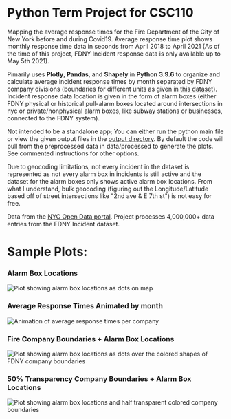 # Python Term Project for CSC110

Mapping the average response times for the Fire Department of the City of New York before and during Covid19. Average response time plot shows monthly response time data in seconds from April 2018 to April 2021 (As of the time of this project, FDNY Incident response data is only available up to May 5th 2021).

Pimarily uses **Plotly**, **Pandas**, and **Shapely** in **Python 3.9.6** to organize and calculate average incident response times by month
separated by FDNY company divisions (boundaries for different units as given in [this dataset](https://data.cityofnewyork.us/Public-Safety/Fire-Companies/iiv7-jaj9 "OpenData FDNY Fire Company Boundaries")). Incident response data location is given in the form of alarm boxes (either FDNY physical or historical pull-alarm boxes located around intersections in nyc or private/nonphysical alarm boxes, like subway stations or businesses, connected to the FDNY system).

Not intended to be a standalone app; You can either run the python main file or view the given output files in the [output directory](https://github.com/JLenander/CSC110_project/tree/main/output "Go to output directory"). By default the code will pull from the preprocessed data in data/processed to generate the plots. See commented instructions for other options.

Due to geocoding limitations, not every incident in the dataset is represented as not every alarm box in incidents is still active and the dataset for the alarm boxes only shows active alarm box locations. From what I understand, bulk geocoding (figuring out the Longitude/Latitude based off of street intersections like "2nd ave & E 7th st") is not easy for free.

Data from the [NYC Open Data portal](https://opendata.cityofnewyork.us/). Project processes 4,000,000+ data entries from the FDNY Incident dataset.

# Sample Plots:
### Alarm Box Locations
![Plot showing alarm box locations as dots on map](output/sample_images/alarm_boxes_plot.png)

### Average Response Times Animated by month
![Animation of average response times per company](output/sample_images/average_response_plot.gif)

### Fire Company Boundaries + Alarm Box Locations
![Plot showing alarm box locations as dots over the colored shapes of FDNY company boundaries](output/sample_images/company_boundaries_plot.gif)

### 50% Transparency Company Boundaries + Alarm Box Locations
![Plot showing alarm box locations and half transparent colored company boundaries](output/sample_images/transparency_boundaries.gif)
